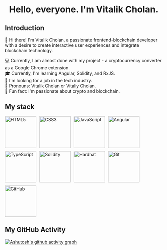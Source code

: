 <div align="center">
  <h1>Hello, everyone. I'm Vitalik Cholan.</h1>
</div>

## Introduction

:wave: Hi there! I'm Vitalik Cholan, a passionate frontend-blockchain developer with a desire to create interactive user experiences and integrate blockchain technology.

:computer: Currently, I am almost done with my project - a cryptocurrency converter as a Google Chrome extension.
<br>
:mortar_board: Currently, I'm learning Angular, Solidity, and RxJS.
<br>
:eyes: I'm looking for a job in the tech industry.
<br>
:man: Pronouns: Vitalik Cholan or Vitaliy Cholan.
<br>
:gem: Fun fact: I'm passionate about crypto and blockchain.

## My stack

<div style="display: flex; flex-wrap: wrap; gap: 10px">
  <img src="https://cdn.jsdelivr.net/gh/devicons/devicon/icons/html5/html5-original.svg" width="100" height="100" alt="HTML5"/>
  <img src="https://cdn.jsdelivr.net/gh/devicons/devicon/icons/css3/css3-original.svg" width="100" height="100" alt="CSS3"/>
  <img src="https://cdn.jsdelivr.net/gh/devicons/devicon/icons/javascript/javascript-original.svg" width="100" height="100" alt="JavaScript"/>
  <img src="https://cdn.jsdelivr.net/gh/devicons/devicon/icons/angularjs/angularjs-original.svg" width="100" height="100" alt="Angular"/>
  <img src="https://cdn.jsdelivr.net/gh/devicons/devicon/icons/typescript/typescript-original.svg" width="100" height="100" alt="TypeScript"/>
  <img src="https://cdn.jsdelivr.net/gh/devicons/devicon/icons/solidity/solidity-original.svg" width="100" height="100" alt="Solidity"/>
  <img src="https://cdn.jsdelivr.net/gh/devicons/devicon/icons/hardhat/hardhat-original.svg" width="100" height="100" alt="Hardhat"/>
  <img src="https://cdn.jsdelivr.net/gh/devicons/devicon/icons/git/git-original.svg" width="100" height="100" alt="Git"/>
  <img src="https://cdn.jsdelivr.net/gh/devicons/devicon/icons/github/github-original.svg" width="100" height="100" alt="GitHub"/>
</div>

## My GitHub Activity

[![Ashutosh's github activity graph](https://github-readme-activity-graph.vercel.app/graph?username=VitalikCholan&bg_color=0d1117&color=ffffff&line=00ff00&point=ff0000&area=true&hide_border=true)](https://github.com/ashutosh00710/github-readme-activity-graph)
